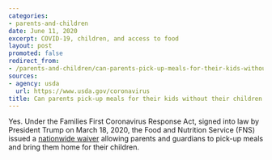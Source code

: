 ```yaml
---
categories:
- parents-and-children
date: June 11, 2020
excerpt: COVID-19, children, and access to food
layout: post
promoted: false
redirect_from:
- /parents-and-children/can-parents-pick-up-meals-for-their-kids-without-them-present/
sources:
- agency: usda
  url: https://www.usda.gov/coronavirus
title: Can parents pick-up meals for their kids without their children present?
---
```


Yes. Under the Families First Coronavirus Response Act, signed into law by President Trump on March 18, 2020, the Food and Nutrition Service (FNS) issued a [nationwide waiver](https://www.fns.usda.gov/disaster/pandemic/covid-19) allowing parents and guardians to pick-up meals and bring them home for their children.